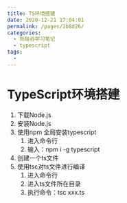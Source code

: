 ```yaml
---
title: TS环境搭建
date: 2020-12-21 17:04:01
permalink: /pages/2b8d26/
categories:
  - 尚硅谷学习笔记
  - typescript
tags:
  - 
---
```


# TypeScript环境搭建


1. 下载Node.js
2. 安装Node.js
3. 使用npm 全局安装typescript
   1. 进入命令行
   2. 输入：npm i -g typescript
4. 创建一个ts文件
5. 使用tsc对ts文件进行编译
   1. 进入命令行
   2. 进入ts文件所在目录
   3. 执行命令：tsc xxx.ts
